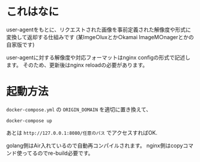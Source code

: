 # これはなに

user-agentをもとに、リクエストされた画像を事前定義された解像度や形式に変換して返却する仕組みです
(某Imge○luxとか○kamai ImageM○nagerとかの自家版です)

user-agentに対する解像度や対応フォーマットはnginx configの形式で記述します。
そのため、更新後はnginx reloadの必要があります。

# 起動方法

`docker-compose.yml` の `ORIGIN_DOMAIN` を適切に置き換えて、

`docker-compose up`

あとは `http://127.0.0.1:8080/任意のパス` でアクセスすればOK.

golang側はAir入れているので自動再コンパイルされます。
nginx側はcopyコマンド使ってるのでre-build必要です。